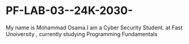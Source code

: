 # PF-LAB-03--24K-2030-
My name is Mohammad Osama.I am a Cyber Security Student.
at Fast Unoiversity , currently studying Programming Fundamentals


